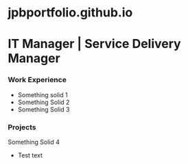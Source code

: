 # jpbportfolio.github.io
# IT Manager | Service Delivery Manager

### Work Experience
- Something solid 1
- Something Solid 2
- Something Solid 3

### Projects
Something Solid 4
- Test text
